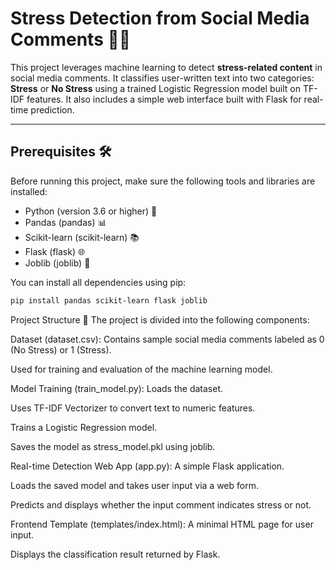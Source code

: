# Stress Detection from Social Media Comments 💬🧠  
This project leverages machine learning to detect **stress-related content** in social media comments. It classifies user-written text into two categories: **Stress** or **No Stress** using a trained Logistic Regression model built on TF-IDF features. It also includes a simple web interface built with Flask for real-time prediction.

---

## Prerequisites 🛠️  
Before running this project, make sure the following tools and libraries are installed:

- Python (version 3.6 or higher) 🐍  
- Pandas (pandas) 📊  
- Scikit-learn (scikit-learn) 📚  
- Flask (flask) 🌐  
- Joblib (joblib) 💾  

You can install all dependencies using pip:

```bash
pip install pandas scikit-learn flask joblib
```

Project Structure 📂
The project is divided into the following components:

Dataset (dataset.csv):
Contains sample social media comments labeled as 0 (No Stress) or 1 (Stress).

Used for training and evaluation of the machine learning model.

Model Training (train_model.py):
Loads the dataset.

Uses TF-IDF Vectorizer to convert text to numeric features.

Trains a Logistic Regression model.

Saves the model as stress_model.pkl using joblib.

Real-time Detection Web App (app.py):
A simple Flask application.

Loads the saved model and takes user input via a web form.

Predicts and displays whether the input comment indicates stress or not.

Frontend Template (templates/index.html):
A minimal HTML page for user input.

Displays the classification result returned by Flask.
